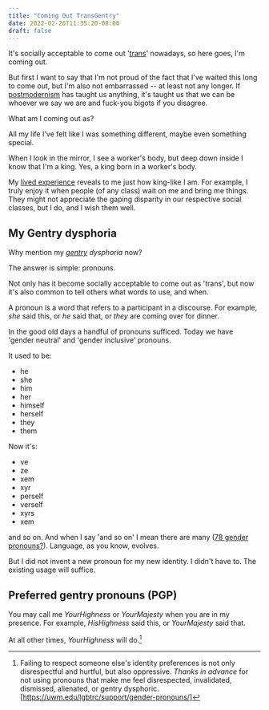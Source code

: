 ```yaml
---
title: "Coming Out TransGentry"
date: 2022-02-26T11:35:20-08:00
draft: false
---
```


It's socially acceptable to come out '[trans](https://www.merriam-webster.com/dictionary/trans)' nowadays, so here goes,
I'm coming out.

But first I want to say that I'm not proud of the fact that I've
waited this long to come out, but I'm also not embarrassed -- at
least not any longer. If
[postmodernism](https://en.wikipedia.org/wiki/Postmodernism) has
taught us anything, it's taught us that we can be whoever we say we
are and fuck-you bigots if you disagree.

What am I coming out as?

All my life I've felt like I was something different, maybe even
something special.

When I look in the mirror, I see a worker's body, but deep down inside
I know that I'm a king. Yes, a king born in a worker's body.

My [lived experience](https://en.wikipedia.org/wiki/Lived_experience)
reveals to me just how king-like I am. For example, I truly enjoy it
when people (of any class) wait on me and bring me things. They might
not appreciate the gaping disparity in our respective social
classes, but I do, and I wish them well.

## My Gentry dysphoria

Why mention my _[gentry](https://en.wikipedia.org/wiki/Gentry) dysphoria_ now?

The answer is simple: pronouns.

Not only has it become socially acceptable to come out as 'trans', but now
it's also common to tell others what words to use, and when.

A pronoun is a word that refers to a participant in a discourse. For
example, _she_ said this, or _he_ said that, or _they_ are coming
over for dinner.

In the good old days a handful of pronouns sufficed. Today we have
'gender neutral' and 'gender inclusive' pronouns.

It used to
be:

- he
- she
- him
- her
- himself
- herself
- they
- them

Now it's:

- ve
- ze
- xem
- xyr
- perself
- verself
- xyrs
- xem


and so on. And when I say 'and so on' I mean there are many ([78
gender pronouns?](https://bobcutmag.com/2021/09/07/what-are-the-78-gender-pronouns/)).
Language, as you know, evolves.

But I did not invent a new pronoun for my new identity. I didn't have
to. The existing usage will suffice.

## Preferred gentry pronouns (PGP)

You may call me _YourHighness_ or _YourMajesty_ when you are in my
presence. For example, _HisHighness_ said this, or _YourMajesty_ said that.

At all other times, _YourHighness_ will do.[^1]


[^1]: Failing to respect someone else's identity
preferences is not only disrespectful and hurtful, but also oppressive.
 _Thanks in advance_ for not using pronouns that make me
feel disrespected, invalidated, dismissed, alienated, or gentry dysphoric.
[https://uwm.edu/lgbtrc/support/gender-pronouns/]

